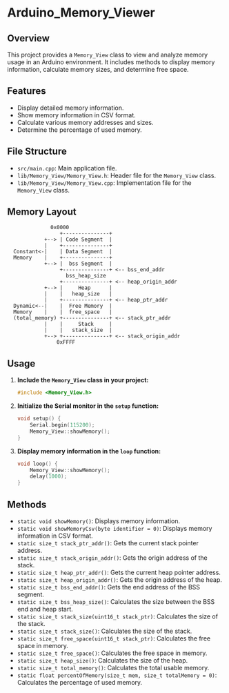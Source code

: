 # Arduino_Memory_Viewer

## Overview
This project provides a `Memory_View` class to view and analyze memory usage in an Arduino environment. It includes methods to display memory information, calculate memory sizes, and determine free space.

## Features
- Display detailed memory information.
- Show memory information in CSV format.
- Calculate various memory addresses and sizes.
- Determine the percentage of used memory.

## File Structure
- `src/main.cpp`: Main application file.
- `lib/Memory_View/Memory_View.h`: Header file for the `Memory_View` class.
- `lib/Memory_View/Memory_View.cpp`: Implementation file for the `Memory_View` class.

## Memory Layout
  ```plaintext
                0x0000
                   +---------------+
              +--> | Code Segment  |
              |    +---------------+
    Constant<-|    | Data Segment  |
    Memory    |    +---------------+
              +--> |  bss Segment  |
                   +---------------+ <-- bss_end_addr
                     bss_heap_size
                   +---------------+ <-- heap_origin_addr
              +--> |     Heap      |
              |    |   heap_size   |
              |    +---------------+ <-- heap_ptr_addr
    Dynamic<--|    |  Free Memory  |
    Memory    |    |  free_space   |
    (total_memory) +---------------+ <-- stack_ptr_addr
              |    |     Stack     |
              |    |   stack_size  |
              +--> +---------------+ <-- stack_origin_addr
                  0xFFFF
  ```

                
## Usage
1. **Include the `Memory_View` class in your project:**
    ```cpp
    #include <Memory_View.h>
    ```

2. **Initialize the Serial monitor in the `setup` function:**
    ```cpp
    void setup() {
        Serial.begin(115200);
        Memory_View::showMemory();
    }
    ```

3. **Display memory information in the `loop` function:**
    ```cpp
    void loop() {
        Memory_View::showMemory();
        delay(1000);
    }
    ```

## Methods
- `static void showMemory()`: Displays memory information.
- `static void showMemoryCsv(byte identifier = 0)`: Displays memory information in CSV format.
- `static size_t stack_ptr_addr()`: Gets the current stack pointer address.
- `static size_t stack_origin_addr()`: Gets the origin address of the stack.
- `static size_t heap_ptr_addr()`: Gets the current heap pointer address.
- `static size_t heap_origin_addr()`: Gets the origin address of the heap.
- `static size_t bss_end_addr()`: Gets the end address of the BSS segment.
- `static size_t bss_heap_size()`: Calculates the size between the BSS end and heap start.
- `static size_t stack_size(uint16_t stack_ptr)`: Calculates the size of the stack.
- `static size_t stack_size()`: Calculates the size of the stack.
- `static size_t free_space(uint16_t stack_ptr)`: Calculates the free space in memory.
- `static size_t free_space()`: Calculates the free space in memory.
- `static size_t heap_size()`: Calculates the size of the heap.
- `static size_t total_memory()`: Calculates the total usable memory.
- `static float percentOfMemory(size_t mem, size_t totalMemory = 0)`: Calculates the percentage of used memory.


